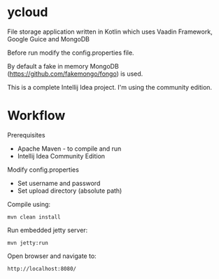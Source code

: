 ycloud
==============

File storage application written in Kotlin which uses Vaadin Framework, Google Guice and MongoDB

Before run modify the config.properties file.

By default a fake in memory MongoDB (https://github.com/fakemongo/fongo) is used.

This is a complete Intellij Idea project.
I'm using the community edition.

Workflow
========
Prerequisites
- Apache Maven - to compile and run
- Intellij Idea Community Edition

Modify config.properties
- Set username and password
- Set upload directory (absolute path)

Compile using:
```
mvn clean install
```

Run embedded jetty server:
```
mvn jetty:run
```

Open browser and navigate to:
```
http://localhost:8080/
```

